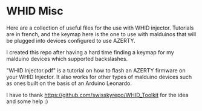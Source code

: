 # WHID Misc

Here are a collection of useful files for the use with WHID injector. Tutorials are in french, and the keymap here is the one to use with malduinos that will be plugged into devices configured to use AZERTY.

I created this repo after having a hard time finding a keymap for my malduino devices which supported backslashes.

"WHID Injector.pdf" is a tutorial on how to flash an AZERTY firmware on your WHID Injector. It also works for other types of malduino devices such as ones built on the basis of an Arduino Leonardo.

I have to thank https://github.com/swisskyrepo/WHID_Toolkit for the idea and some help :)
